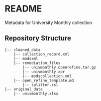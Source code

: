 # README
Metadata for University Monthly collection

## Repository Structure

```
|-- cleaned_data
    |-- collection_record.xml
    |-- modsxml
    |-- remediation_files
        |-- univmonthly.openrefine.tar.gz
        |-- univmonthly.xpr
        |-- modscollection.xml
	|-- open_refine_template.md
        |-- splitter.xsl
|-- original_data
    |-- univmonthly.xlsx

